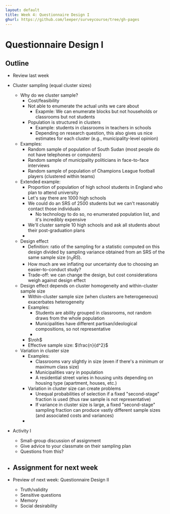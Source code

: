 ```yaml
---
layout: default
title: Week 4: Questionnaire Design I
ghurl: https://github.com/leeper/surveycourse/tree/gh-pages
---
```


# Questionnaire Design I #

## Outline ##

  - Review last week

  - Cluster sampling (equal cluster sizes)
     - Why do we cluster sample?
       - Cost/feasibility
       - Not able to enumerate the actual units we care about
         - Exapmle: We can enumerate blocks but not households or classrooms but not students
       - Population is structured in clusters
         - Example: students in classrooms in teachers in schools
         - Depending on research question, this also gives us nice estimates for each cluster (e.g., municipality-level opinion)
     - Examples:
       - Random sample of population of South Sudan (most people do not have telephones or computers)
       - Random sample of municipality politicians in face-to-face interviews
       - Random sample of population of Champions League football players (clustered within teams)
     - Extended example:
       - Proportion of population of high school students in England who plan to attend university
       - Let's say there are 1000 high schools
       - We could do an SRS of 2500 students but we can't reasonably contact those individuals
         - No technology to do so, no enumerated population list, and it's incredibly expensive
       - We'll cluster sample 10 high schools and ask all students about their post-graduation plans
       - 
     - Design effect
       - Definition: ratio of the sampling for a statistic computed on this design divided by sampling variance obtained from an SRS of the same sample size ($n_SRS$).
       - How much are we inflating our uncertainty due to choosing an easier-to-conduct study?
       - Trade-off: we can change the design, but cost considerations weigh against design effect
     - Design effect depends on cluster homogeneity and within-cluster sample size
       - Within-cluster sample size (when clusters are heterogeneous) exacerbates heterogeneity
       - Examples:
         - Students are ability grouped in classrooms, not random draws from the whole population
         - Municipalities have different partisan/ideological compositions, so not representative
         - 
       - $\roh$
       - Effective sample size: $\frac{n}{d^2}$
     - Variation in cluster size
       - Examples:
         - Classrooms vary slightly in size (even if there's a minimum or maximum class size)
         - Municipalities vary in population
         - A residential street varies in housing units depending on housing type (apartment, houses, etc.)
       - Variation in cluster size can create problems
         - Unequal probabilities of selection if a fixed "second-stage" fraction is used (thus raw sample is not representative)
         - If variance in cluster size is large, a fixed "second-stage" sampling fraction can produce vastly different sample sizes (and associated costs and variances)
       - 
  - Activity I
    - Small-group discussion of assignment
    - Give advice to your classmate on their sampling plan
    - Questions from this?
  - Assignment for next week
    - 
  - Preview of next week: Questionnaire Design II
    - Truth/validity
    - Sensitive questions
    - Memory
    - Social desirability
